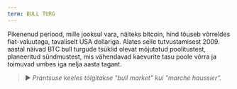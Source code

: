 ```yaml
---
term: BULL TURG
---
```


Pikenenud periood, mille jooksul vara, näiteks bitcoin, hind tõuseb võrreldes fiat-valuutaga, tavaliselt USA dollariga. Alates selle tutvustamisest 2009. aastal näivad BTC bull turgude tsüklid olevat mõjutatud poolitustest, planeeritud sündmustest, mis vähendavad kaevurite tasu poole võrra ja toimuvad umbes iga nelja aasta tagant.

> ► *Prantsuse keeles tõlgitakse "bull market" kui "marché haussier".*